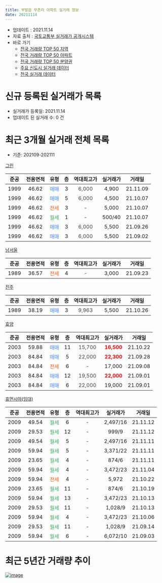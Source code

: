 ```yaml
---
title: 부발읍 무촌리 아파트 실거래 정보
date: 20211114
---
```


* 업데이트 : 2021.11.14
* 자료 출처 : [국토교통부 실거래가 공개시스템](http://rt.molit.go.kr)
* 바로 가기
    * [전국 거래량 TOP 50 지역](https://apt-info.github.io/apt-trade-info/tr)
    * [전국 거래량 TOP 50 아파트](https://apt-info.github.io/apt-trade-info/ta)
    * [전국 거래량 TOP 50 분양권](https://apt-info.github.io/apt-trade-info/tb)
    * [주요 신도시 실거래 데이터](https://apt-info.github.io/apt-trade-info/newtown)
    * [전국 실거래 데이터](https://apt-info.github.io/apt-trade-info/all)



<script async src="https://pagead2.googlesyndication.com/pagead/js/adsbygoogle.js"></script>
<!-- 기본광고 -->
<ins class="adsbygoogle"
     style="display:block"
     data-ad-client="ca-pub-1142216861245946"
     data-ad-slot="4805727019"
     data-ad-format="auto"
     data-full-width-responsive="true"></ins>
<script>
     (adsbygoogle = window.adsbygoogle || []).push({});
</script>


# 신규 등록된 실거래가 목록

* 실거래가 등록일: 2021.11.14
* 업데이트 된 실거래 수: 0 건




<script async src="https://pagead2.googlesyndication.com/pagead/js/adsbygoogle.js"></script>
<!-- 기본광고 -->
<ins class="adsbygoogle"
     style="display:block"
     data-ad-client="ca-pub-1142216861245946"
     data-ad-slot="4805727019"
     data-ad-format="auto"
     data-full-width-responsive="true"></ins>
<script>
     (adsbygoogle = window.adsbygoogle || []).push({});
</script>


# 최근 3개월 실거래 전체 목록
* 기준: 202109-202111


[그린](https://search.naver.com/search.naver?query=%EA%B7%B8%EB%A6%B0)

|준공|전용면적|유형|층|역대최고가|실거래가|거래일|
|:---:|:---:|:---:|:---:|:---:|:---:|:---:|
|1999|46.62|<span style="color:#4285F3">매매</span>|3|<span style="color:#444444">6,000</span>|4,900|21.11.09|
|1999|46.62|<span style="color:#4285F3">매매</span>|5|<span style="color:#444444">6,000</span>|4,500|21.10.07|
|1999|46.62|<span style="color:#FF5A00">전세</span>|3|<span style="color:#444444">-</span>|5,000|21.10.07|
|1999|46.62|<span style="color:#34A853">월세</span>|1|<span style="color:#444444">-</span>|500/40|21.10.07|
|1999|46.62|<span style="color:#4285F3">매매</span>|3|<span style="color:#444444">6,000</span>|5,500|21.09.26|
|1999|46.62|<span style="color:#4285F3">매매</span>|3|<span style="color:#444444">6,000</span>|5,500|21.09.02|

[남서울](https://search.naver.com/search.naver?query=%EB%82%A8%EC%84%9C%EC%9A%B8)

|준공|전용면적|유형|층|역대최고가|실거래가|거래일|
|:---:|:---:|:---:|:---:|:---:|:---:|:---:|
|1989|36.57|<span style="color:#FF5A00">전세</span>|4|<span style="color:#444444">-</span>|3,000|21.09.23|

[진주](https://search.naver.com/search.naver?query=%EC%A7%84%EC%A3%BC)

|준공|전용면적|유형|층|역대최고가|실거래가|거래일|
|:---:|:---:|:---:|:---:|:---:|:---:|:---:|
|1989|38.19|<span style="color:#4285F3">매매</span>|3|<span style="color:#444444">9,963</span>|5,500|21.10.26|

[효양](https://search.naver.com/search.naver?query=%ED%9A%A8%EC%96%91)

|준공|전용면적|유형|층|역대최고가|실거래가|거래일|
|:---:|:---:|:---:|:---:|:---:|:---:|:---:|
|2003|59.88|<span style="color:#4285F3">매매</span>|11|<span style="color:#444444">15,700</span>|<b><span style="color:#FF0000">16,500</span></b>|21.10.22|
|2003|84.84|<span style="color:#4285F3">매매</span>|5|<span style="color:#444444">22,000</span>|<b><span style="color:#FF0000">22,300</span></b>|21.09.28|
|2003|84.84|<span style="color:#FF5A00">전세</span>|6|<span style="color:#444444">-</span>|17,000|21.09.08|
|2003|84.84|<span style="color:#4285F3">매매</span>|12|<span style="color:#444444">19,500</span>|<b><span style="color:#FF0000">22,000</span></b>|21.09.01|
|2003|84.84|<span style="color:#4285F3">매매</span>|6|<span style="color:#444444">22,000</span>|19,000|21.09.01|

[휴먼시아(임대)](https://search.naver.com/search.naver?query=%ED%9C%B4%EB%A8%BC%EC%8B%9C%EC%95%84%28%EC%9E%84%EB%8C%80%29)

|준공|전용면적|유형|층|역대최고가|실거래가|거래일|
|:---:|:---:|:---:|:---:|:---:|:---:|:---:|
|2009|49.54|<span style="color:#34A853">월세</span>|6|<span style="color:#444444">-</span>|2,497/16|21.11.12|
|2009|29.53|<span style="color:#34A853">월세</span>|12|<span style="color:#444444">-</span>|999/9|21.11.12|
|2009|49.54|<span style="color:#34A853">월세</span>|5|<span style="color:#444444">-</span>|2,497/16|21.11.11|
|2009|59.94|<span style="color:#34A853">월세</span>|5|<span style="color:#444444">-</span>|3,371/22|21.11.11|
|2009|23.65|<span style="color:#34A853">월세</span>|4|<span style="color:#444444">-</span>|874/6|21.11.11|
|2009|59.94|<span style="color:#34A853">월세</span>|4|<span style="color:#444444">-</span>|3,472/23|21.11.04|
|2009|59.94|<span style="color:#FF5A00">전세</span>|4|<span style="color:#444444">-</span>|5,972|21.10.22|
|2009|23.65|<span style="color:#34A853">월세</span>|11|<span style="color:#444444">-</span>|874/6|21.10.19|
|2009|59.94|<span style="color:#34A853">월세</span>|13|<span style="color:#444444">-</span>|3,472/23|21.10.13|
|2009|29.53|<span style="color:#34A853">월세</span>|11|<span style="color:#444444">-</span>|1,028/9|21.10.13|
|2009|59.94|<span style="color:#34A853">월세</span>|4|<span style="color:#444444">-</span>|3,472/23|21.10.06|
|2009|29.53|<span style="color:#34A853">월세</span>|11|<span style="color:#444444">-</span>|1,028/9|21.09.14|
|2009|59.94|<span style="color:#34A853">월세</span>|6|<span style="color:#444444">-</span>|6,072/10|21.09.03|



<script async src="https://pagead2.googlesyndication.com/pagead/js/adsbygoogle.js"></script>
<!-- 기본광고 -->
<ins class="adsbygoogle"
     style="display:block"
     data-ad-client="ca-pub-1142216861245946"
     data-ad-slot="4805727019"
     data-ad-format="auto"
     data-full-width-responsive="true"></ins>
<script>
     (adsbygoogle = window.adsbygoogle || []).push({});
</script>


# 최근 5년간 거래량 추이


<div style="width:100%;">
    <canvas id="deal_progress" height="200"></canvas>
</div>

<script>
new Chart(document.getElementById("deal_progress"), {
    type: 'line',
    data: {
        labels: ['16.01','16.02','16.03','16.04','16.05','16.06','16.07','16.08','16.09','16.10','16.11','16.12','17.01','17.02','17.03','17.04','17.05','17.06','17.07','17.08','17.09','17.10','17.11','17.12','18.01','18.02','18.03','18.04','18.05','18.06','18.07','18.08','18.09','18.10','18.11','18.12','19.01','19.02','19.03','19.04','19.05','19.06','19.07','19.08','19.09','19.10','19.11','19.12','20.01','20.02','20.03','20.04','20.05','20.06','20.07','20.08','20.09','20.10','20.11','20.12','21.01','21.02','21.03','21.04','21.05','21.06','21.07','21.08','21.09','21.10','21.11'],
        datasets: [{
            label: '매매/분양권',
            data: [4,1,4,6,3,3,4,3,2,2,1,2,3,4,3,4,5,2,2,5,3,5,1,4,2,1,1,3,2,2,3,0,1,4,2,1,2,4,1,6,3,5,2,4,0,2,2,4,4,5,2,4,2,3,2,4,5,0,7,1,2,3,8,4,4,4,5,6,5,3,1],
            borderColor: "rgba(66, 133, 243, 1)",
            backgroundColor: "rgba(66, 133, 243, 0.05)",
            borderWidth: 1,
            pointRadius: 0,
            fill: false,
            lineTension: 0
        },{
            label: '전/월세',
            data: [2,7,7,3,4,3,5,3,2,6,3,7,2,8,2,8,2,3,1,5,3,5,16,2,6,10,8,5,2,6,6,2,7,1,2,4,7,4,4,3,2,5,1,6,2,4,40,6,7,7,11,4,3,7,4,2,6,6,10,7,7,2,7,10,6,5,4,9,4,7,6],
            borderColor: "rgba(255, 90, 0, 1)",
            backgroundColor: "rgba(255, 90, 0, 0.05)",
            borderWidth: 1,
            pointRadius: 0,
            fill: false,
            lineTension: 0
        },{
            label: '합계',
            data: [6,8,11,9,7,6,9,6,4,8,4,9,5,12,5,12,7,5,3,10,6,10,17,6,8,11,9,8,4,8,9,2,8,5,4,5,9,8,5,9,5,10,3,10,2,6,42,10,11,12,13,8,5,10,6,6,11,6,17,8,9,5,15,14,10,9,9,15,9,10,7],
            borderColor: "rgba(0, 0, 0, 1)",
            backgroundColor: "rgba(0, 0, 0, 0.03)",
            borderWidth: 0.1,
            pointRadius: 0,
            fill: true,
            lineTension: 0
        }
        ]
    },
    options: {
        responsive: true,
        title: {
            display: false
        },
        tooltips: {
            mode: 'index',
            intersect: false
        },
        hover: {
            mode: 'nearest',
            intersect: true
        },
        scales: {
            xAxes: [{
                display: true,
                scaleLabel: {
                    display: true,
                    labelString: '년/월'
                }
            }],
            yAxes: [{
                display: true,
                ticks: {
                    suggestedMin: 0,
                },
                scaleLabel: {
                    display: true,
                    labelString: '실거래 수'
                }
            }]
        }
    }
});

</script>


[![image](https://apt-info.github.io/images/2020-01-03-apt-trade-info/1024x500.png)](https://play.google.com/store/apps/details?id=com.aptinfo.apttradeinfo)

